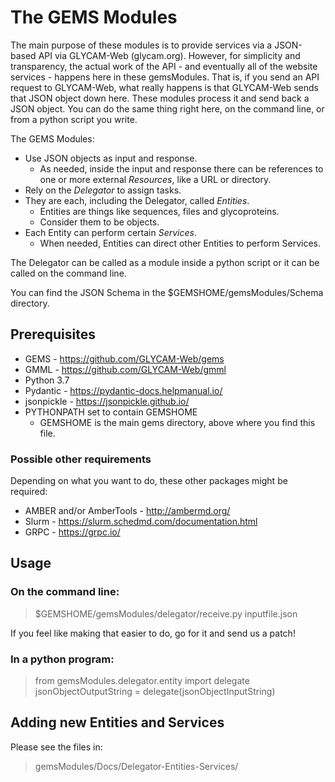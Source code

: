 # The GEMS Modules

The main purpose of these modules is to provide services via a JSON-based
API via GLYCAM-Web (glycam.org).  However, for simplicity and transparency,
the actual work of the API - and eventually all of the website services -
happens here in these gemsModules.  That is, if you send an API request to
GLYCAM-Web, what really happens is that GLYCAM-Web sends that JSON object
down here.  These modules process it and send back a JSON object.  You can
do the same thing right here, on the command line, or from a python script
you write.

The GEMS Modules:

* Use JSON objects as input and response.
  * As needed, inside the input and response there can be references to one
    or more external _Resources_, like a URL or directory.
* Rely on the _Delegator_ to assign tasks.
* They are each, including the Delegator, called _Entities_.
  * Entities are things like sequences, files and glycoproteins.
  * Consider them to be objects.
* Each Entity can perform certain _Services_.
  * When needed, Entities can direct other Entities to perform Services.

The Delegator can be called as a module inside a python script or it can
be called on the command line.

You can find the JSON Schema in the $GEMSHOME/gemsModules/Schema directory.

## Prerequisites

* GEMS - https://github.com/GLYCAM-Web/gems
* GMML - https://github.com/GLYCAM-Web/gmml
* Python 3.7
* Pydantic - https://pydantic-docs.helpmanual.io/
* jsonpickle - https://jsonpickle.github.io/
* PYTHONPATH set to contain GEMSHOME
  * GEMSHOME is the main gems directory, above where you find this file.

### Possible other requirements

Depending on what you want to do, these other packages might be required:

* AMBER and/or AmberTools - http://ambermd.org/
* Slurm - https://slurm.schedmd.com/documentation.html
* GRPC - https://grpc.io/

## Usage

### On the command line:

>  $GEMSHOME/gemsModules/delegator/receive.py inputfile.json

If you feel like making that easier to do, go for it and send us a patch!

### In a python program:

> from gemsModules.delegator.entity import delegate
> jsonObjectOutputString = delegate(jsonObjectInputString)

## Adding new Entities and Services

Please see the files in:

> gemsModules/Docs/Delegator-Entities-Services/
